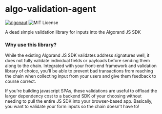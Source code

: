 # algo-validation-agent

[![algonaut](https://circleci.com/gh/algonaut/algo-validation-agent.svg?style=shield)]()
![MIT License](https://img.shields.io/github/license/algonaut/algo-validation-agent?label=License)

A dead simple validation library for inputs into the Algorand JS SDK

### Why use this library?

While the existing Algorand JS SDK validates address signatures well, it does not fully validate individual fields or payloads before sending them along to the chain. Integrated with your front-end framework and validation library of choice, you'll be able to prevent bad transactions from reaching the chain when collecting input from your users and give them feedback to course correct.

If you're building javascript SPAs, these validations are useful to offload the larger dependency cost to a backend SDK of your choosing without needing to pull the entire JS SDK into your browser-based app. Basically, you want to validate your form inputs so the chain doesn't have to!
